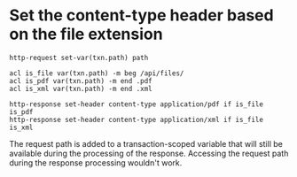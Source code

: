 # Set the content-type header based on the file extension

```
http-request set-var(txn.path) path

acl is_file var(txn.path) -m beg /api/files/
acl is_pdf var(txn.path) -m end .pdf
acl is_xml var(txn.path) -m end .xml

http-response set-header content-type application/pdf if is_file is_pdf
http-response set-header content-type application/xml if is_file is_xml
```

The request path is added to a transaction-scoped variable that will still be available during the processing of the response.
Accessing the request path during the response processing wouldn't work.
